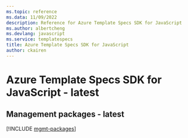 ```yaml
---
ms.topic: reference
ms.data: 11/09/2022
description: Reference for Azure Template Specs SDK for JavaScript
ms.author: albertcheng
ms.devlang: javascript
ms.service: templatespecs
title: Azure Template Specs SDK for JavaScript
author: ckairen
---
```

# Azure Template Specs SDK for JavaScript - latest

## Management packages - latest
[!INCLUDE [mgmt-packages](template-specs-mgmt-index.md)]